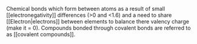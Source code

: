 Chemical bonds which form between atoms as a result of small [[electronegativity]] differences (>0 and <1.6) and a need to share [[Electron|electrons]] between elements to balance there valency charge (make it = 0). Compounds bonded through covalent bonds are referred to as [[covalent compounds]]. 